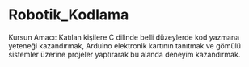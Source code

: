 # Robotik_Kodlama
Kursun Amacı: Katılan kişilere C dilinde belli düzeylerde kod yazmana yeteneği kazandırmak, Arduino elektronik kartının tanıtmak ve gömülü sistemler üzerine projeler yaptırarak bu alanda deneyim kazandırmak.
